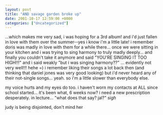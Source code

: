 ```yaml
---
layout: post
title: "AND savage garden broke up"
date: 2001-10-17 12:59:00 +0000
categories: ["Uncategorized"]
---
```


...which makes me very sad, i was hoping for a 3rd album! and i'd just fallen in love with them over the summer--yes i know i'm a little late! i remember doris was madly in love with them for a while there... once we were sitting in your kitchen and i was trying to sing harmony to truly madly deeply... and finally you couldn't take it anymore and said "YOU'RE SINGING IT TOO HIGH!!!" and i said weakly "but i was singing harmony??" ... evidently not very well!!! hehe =) i remember liking their songs a lot back then (and thinking that daniel jones was very good looking) but i'd never heard any of their not-single songs... yeah. so i'm a little slower than everybody else. 

my voice hurts and my eyes do too. i haven't worn my contacts at ALL since school started... it's been what, 6 weeks now? i need a new prescription desperately. in lecture... "what does that say? jal?" *sigh*

judy is being disjointed, don't mind her